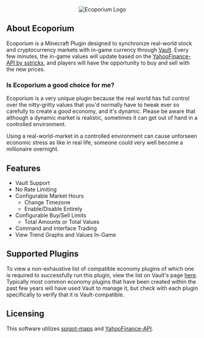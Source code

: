 <p align="center">
  <img alt="Ecoporium Logo" src="https://i.imgur.com/M4oF4KO.png" />
</p>

## About Ecoporium
Ecoporium is a Minecraft Plugin designed to synchronize real-world stock and cryptocurrency markets with in-game currency through [Vault](https://github.com/MilkBowl/Vault). Every few minutes, the in-game values will update based on the [YahooFinance-API by sstrickx](https://github.com/sstrickx/yahoofinance-api), and players will have the opportunity to buy and sell with the new prices.

### Is Ecoporium a good choice for me?
Ecoporium is a very unique plugin because the real world has full control over the nitty-gritty values that you'd normally have to tweak ever so carefully to create a good economy, and it's dynamic. Please be aware that although a dynamic market is realistic, sometimes it can get out of hand in a controlled environment.

Using a real-world-market in a controlled environment can cause unforseen economic stress as like in real life, someone could very well become a millionaire overnight.

## Features

- Vault Support
- No Rate Limiting
- Configurable Market Hours
    - Change Timezone
    - Enable/Disable Entirely
- Configurable Buy/Sell Limits
    - Total Amounts or Total Values
- Command and Interface Trading
- View Trend Graphs and Values In-Game

## Supported Plugins
To view a non-exhaustive list of compatible economy plugins of which one is required to successfully run this plugin, view the list on Vault's page [here](https://github.com/MilkBowl/Vault#supported-plugins). Typically most common economy plugins that have been created within the past few years will have used Vault to manage it, but check with each plugin specifically to verify that it is Vault-compatible.

## Licensing
This software utilizes [spigot-maps](https://github.com/JohnnyJayJay/spigot-maps) and [YahooFinance-API](https://github.com/sstrickx/yahoofinance-api).
